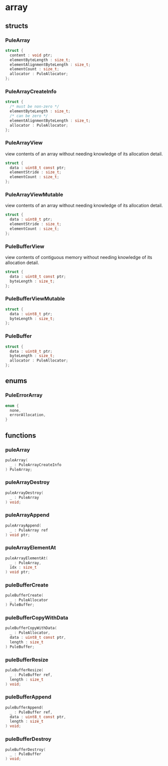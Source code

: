 # array

## structs
### PuleArray
```c
struct {
  content : void ptr;
  elementByteLength : size_t;
  elementAlignmentByteLength : size_t;
  elementCount : size_t;
  allocator : PuleAllocator;
};
```
### PuleArrayCreateInfo
```c
struct {
  /* must be non-zero */
  elementByteLength : size_t;
  /* can be zero */
  elementAlignmentByteLength : size_t;
  allocator : PuleAllocator;
};
```
### PuleArrayView
view contents of an array without needing knowledge of its allocation
    detail.
```c
struct {
  data : uint8_t const ptr;
  elementStride : size_t;
  elementCount : size_t;
};
```
### PuleArrayViewMutable
view contents of an array without needing knowledge of its allocation
    detail.
```c
struct {
  data : uint8_t ptr;
  elementStride : size_t;
  elementCount : size_t;
};
```
### PuleBufferView
view contents of contiguous memory without needing knowledge of its
    allocation detail.
```c
struct {
  data : uint8_t const ptr;
  byteLength : size_t;
};
```
### PuleBufferViewMutable
```c
struct {
  data : uint8_t ptr;
  byteLength : size_t;
};
```
### PuleBuffer
```c
struct {
  data : uint8_t ptr;
  byteLength : size_t;
  allocator : PuleAllocator;
};
```

## enums
### PuleErrorArray
```c
enum {
  none,
  errorAllocation,
}
```

## functions
### puleArray
```c
puleArray(
  _ : PuleArrayCreateInfo
) PuleArray;
```
### puleArrayDestroy
```c
puleArrayDestroy(
  _ : PuleArray
) void;
```
### puleArrayAppend
```c
puleArrayAppend(
  _ : PuleArray ref
) void ptr;
```
### puleArrayElementAt
```c
puleArrayElementAt(
  _ : PuleArray,
  idx : size_t
) void ptr;
```
### puleBufferCreate
```c
puleBufferCreate(
  _ : PuleAllocator
) PuleBuffer;
```
### puleBufferCopyWithData
```c
puleBufferCopyWithData(
  _ : PuleAllocator,
  data : uint8_t const ptr,
  length : size_t
) PuleBuffer;
```
### puleBufferResize
```c
puleBufferResize(
  _ : PuleBuffer ref,
  length : size_t
) void;
```
### puleBufferAppend
```c
puleBufferAppend(
  _ : PuleBuffer ref,
  data : uint8_t const ptr,
  length : size_t
) void;
```
### puleBufferDestroy
```c
puleBufferDestroy(
  _ : PuleBuffer
) void;
```
